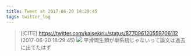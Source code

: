 ```yaml
---
title: Tweet at 2017-06-20 18:29:45
tags: twitter_log
---
```


> [!CITE] https://twitter.com/kaisekiriu/status/877096120559706112 (2017-06-20 18:29:45)
> ![](https://twitter.com/kaisekiriu/status/877096120559706112)
> 平滑両生類が単系統じゃないって論文は過去に出てたはず
